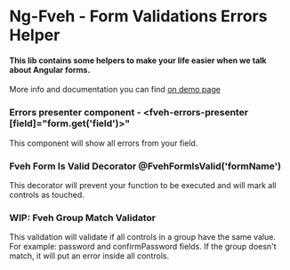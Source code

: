 # Ng-Fveh - Form Validations Errors Helper
#### This lib contains some helpers to make your life easier when we talk about Angular forms.
More info and documentation you can find [on demo page](https://guilhermewaess.github.io/ng-fveh/)

### Errors presenter component - <fveh-errors-presenter [field]="form.get('field')>"
This component will show all errors from your field.

### Fveh Form Is Valid Decorator @FvehFormIsValid('formName')
This decorator will prevent your function to be executed and will mark all controls as touched.

### WIP: Fveh Group Match Validator
This validation will validate if all controls in a group have the same value.
For example: password and confirmPassword fields.
If the group doesn't match, it will put an error inside all controls.
